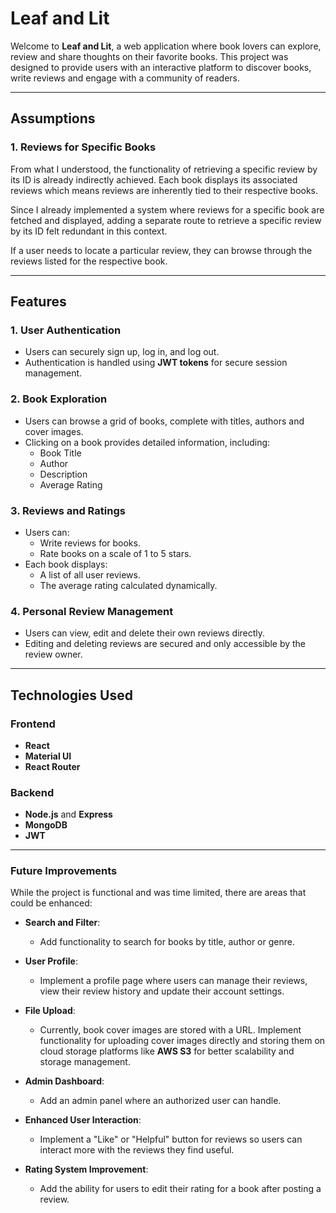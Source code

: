 # **Leaf and Lit**

Welcome to **Leaf and Lit**, a web application where book lovers can explore, review and share thoughts on their favorite books. This project was designed to provide users with an interactive platform to discover books, write reviews and engage with a community of readers.

---

## **Assumptions**

### **1. Reviews for Specific Books**
From what I understood, the functionality of retrieving a specific review by its ID is already indirectly achieved. Each book displays its associated reviews which means reviews are inherently tied to their respective books.  

Since I already implemented a system where reviews for a specific book are fetched and displayed, adding a separate route to retrieve a specific review by its ID felt redundant in this context.  

If a user needs to locate a particular review, they can browse through the reviews listed for the respective book. 

---  

## **Features**

### **1. User Authentication**
- Users can securely sign up, log in, and log out.
- Authentication is handled using **JWT tokens** for secure session management.

### **2. Book Exploration**
- Users can browse a grid of books, complete with titles, authors and cover images.
- Clicking on a book provides detailed information, including:
  - Book Title
  - Author
  - Description
  - Average Rating

### **3. Reviews and Ratings**
- Users can:
  - Write reviews for books.
  - Rate books on a scale of 1 to 5 stars.
- Each book displays:
  - A list of all user reviews.
  - The average rating calculated dynamically.

### **4. Personal Review Management**
- Users can view, edit and delete their own reviews directly.
- Editing and deleting reviews are secured and only accessible by the review owner.

---

## **Technologies Used**

### **Frontend**
- **React**
- **Material UI**
- **React Router**

### **Backend**
- **Node.js** and **Express**
- **MongoDB**
- **JWT**

---

### **Future Improvements**
While the project is functional and was time limited, there are areas that could be enhanced:

- **Search and Filter**: 
  - Add functionality to search for books by title, author or genre.

- **User Profile**: 
  - Implement a profile page where users can manage their reviews, view their review history and update their account settings.

- **File Upload**:
  - Currently, book cover images are stored with a URL. Implement functionality for uploading cover images directly and storing them on cloud storage platforms like **AWS S3** for better scalability and storage management.

- **Admin Dashboard**: 
  - Add an admin panel where an authorized user can handle.

- **Enhanced User Interaction**: 
  - Implement a "Like" or "Helpful" button for reviews so users can interact more with the reviews they find useful.

- **Rating System Improvement**: 
  - Add the ability for users to edit their rating for a book after posting a review.
